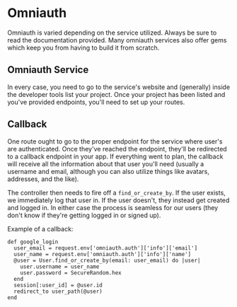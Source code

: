 # Omniauth

Omniauth is varied depending on the service utilized. Always be sure to read the documentation provided. Many omniauth services also offer gems which keep you from having to build it from scratch.

## Omniauth Service

In every case, you need to go to the service's website and (generally) inside the developer tools list your project. Once your project has been listed and you've provided endpoints, you'll need to set up your routes.

## Callback

One route ought to go to the proper endpoint for the service where user's are authenticated. Once they've reached the endpoint, they'll be redirected to a callback endpoint in your app. If everything went to plan, the callback will receive all the information about that user you'll need (usually a username and email, although you can also utilize things like avatars, addresses, and the like).

The controller then needs to fire off a `find_or_create_by`. If the user exists, we immediately log that user in. If the user doesn't, they instead get created and logged in. In either case the process is seamless for our users (they don't know if they're getting logged in or signed up).

Example of a callback:

```
def google_login
  user_email = request.env['omniauth.auth']['info']['email']
  user_name = request.env['omniauth.auth']['info']['name']
  @user = User.find_or_create_by(email: user_email) do |user|
    user.username = user_name
    user.password = SecureRandom.hex
  end
  session[:user_id] = @user.id
  redirect_to user_path(@user)
end
```

